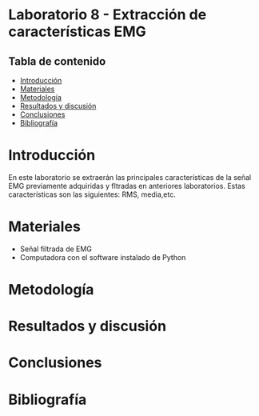 # Laboratorio 8 - Extracción de características EMG

## Tabla de contenido
- [Introducción](#Introducción)
- [Materiales](#Materiales)
- [Metodología](#Metodología)
- [Resultados y discusión](#Resultadosydiscusión)
- [Conclusiones](#Conclusiones) 
- [Bibliografía](#Bibliografía)

# Introducción
En este laboratorio se extraerán las principales características de la señal EMG previamente adquiridas y fltradas en anteriores laboratorios. Estas características son las siguientes: RMS, media,etc.
# Materiales
- Señal filtrada de EMG 
- Computadora con el software instalado de Python 
# Metodología

# Resultados y discusión

# Conclusiones

# Bibliografía